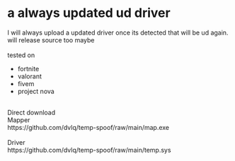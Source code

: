 # a always updated ud driver
I will always upload a updated driver once its detected that will be ud again.<br>
will release source too maybe
<br><br>
tested on 
- fortnite
- valorant
- fivem
- project nova
<br>
Direct download<br>Mapper<br>
https://github.com/dvlq/temp-spoof/raw/main/map.exe
<br><br>Driver<br>
https://github.com/dvlq/temp-spoof/raw/main/temp.sys
